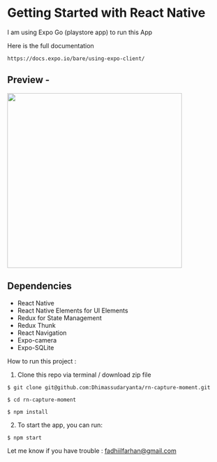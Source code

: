 # Getting Started with React Native

I am using Expo Go (playstore app) to run this App 

Here is the full documentation
``` 
https://docs.expo.io/bare/using-expo-client/
``` 
## Preview - 

<img src="src/screenshoot/Hnet-image (2).gif" width="400">

## Dependencies
- React Native
- React Native Elements for UI Elements
- Redux for State Management
- Redux Thunk
- React Navigation
- Expo-camera
- Expo-SQLite

How to run this project :

1. Clone this repo via terminal / download zip file

``` 
$ git clone git@github.com:Dhimassudaryanta/rn-capture-moment.git

$ cd rn-capture-moment

$ npm install
```

2. To start the app, you can run:

```
$ npm start
```

Let me know if you have trouble : fadhiilfarhan@gmail.com
